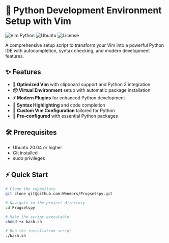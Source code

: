 # 🐍 Python Development Environment Setup with Vim

![Vim Python](https://img.shields.io/badge/Vim-Python%20Development-blue?style=for-the-badge&logo=vim&logoColor=white)
![Ubuntu](https://img.shields.io/badge/Ubuntu-20.04%2B-orange?style=for-the-badge&logo=ubuntu&logoColor=white)
![License](https://img.shields.io/badge/License-MIT-green?style=for-the-badge)

A comprehensive setup script to transform your Vim into a powerful Python IDE with autocompletion, syntax checking, and modern development features.

## ✨ Features

- **🚀 Optimized Vim** with clipboard support and Python 3 integration
- **📦 Virtual Environment** setup with automatic package installation
- **⚡ Modern Plugins** for enhanced Python development
- **🎯 Syntax Highlighting** and code completion
- **🔧 Custom Vim Configuration** tailored for Python
- **📝 Pre-configured** with essential Python packages

## 🛠 Prerequisites

- Ubuntu 20.04 or higher
- Git installed
- sudo privileges

## ⚡ Quick Start

```bash
# Clone the repository
git clone git@github.com:Wendors/Progsetspy.git

# Navigate to the project directory
cd Progsetspy

# Make the script executable
chmod +x bash.sh

# Run the installation script
./bash.sh
